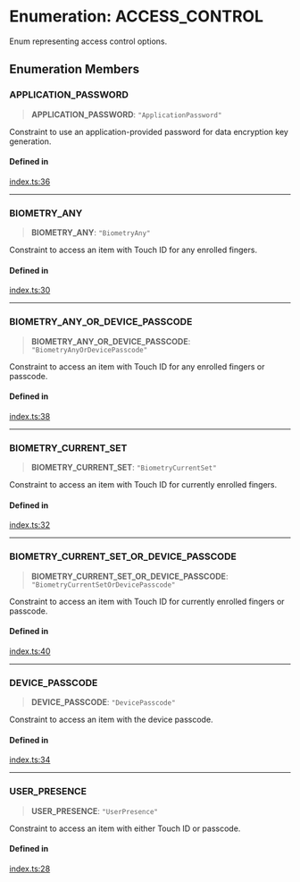 # Enumeration: ACCESS\_CONTROL

Enum representing access control options.

## Enumeration Members

### APPLICATION\_PASSWORD

> **APPLICATION\_PASSWORD**: `"ApplicationPassword"`

Constraint to use an application-provided password for data encryption key generation.

#### Defined in

[index.ts:36](https://github.com/oblador/react-native-keychain/blob/06824b340311076cce81e80bceb3c34da22ca810/src/index.ts#L36)

***

### BIOMETRY\_ANY

> **BIOMETRY\_ANY**: `"BiometryAny"`

Constraint to access an item with Touch ID for any enrolled fingers.

#### Defined in

[index.ts:30](https://github.com/oblador/react-native-keychain/blob/06824b340311076cce81e80bceb3c34da22ca810/src/index.ts#L30)

***

### BIOMETRY\_ANY\_OR\_DEVICE\_PASSCODE

> **BIOMETRY\_ANY\_OR\_DEVICE\_PASSCODE**: `"BiometryAnyOrDevicePasscode"`

Constraint to access an item with Touch ID for any enrolled fingers or passcode.

#### Defined in

[index.ts:38](https://github.com/oblador/react-native-keychain/blob/06824b340311076cce81e80bceb3c34da22ca810/src/index.ts#L38)

***

### BIOMETRY\_CURRENT\_SET

> **BIOMETRY\_CURRENT\_SET**: `"BiometryCurrentSet"`

Constraint to access an item with Touch ID for currently enrolled fingers.

#### Defined in

[index.ts:32](https://github.com/oblador/react-native-keychain/blob/06824b340311076cce81e80bceb3c34da22ca810/src/index.ts#L32)

***

### BIOMETRY\_CURRENT\_SET\_OR\_DEVICE\_PASSCODE

> **BIOMETRY\_CURRENT\_SET\_OR\_DEVICE\_PASSCODE**: `"BiometryCurrentSetOrDevicePasscode"`

Constraint to access an item with Touch ID for currently enrolled fingers or passcode.

#### Defined in

[index.ts:40](https://github.com/oblador/react-native-keychain/blob/06824b340311076cce81e80bceb3c34da22ca810/src/index.ts#L40)

***

### DEVICE\_PASSCODE

> **DEVICE\_PASSCODE**: `"DevicePasscode"`

Constraint to access an item with the device passcode.

#### Defined in

[index.ts:34](https://github.com/oblador/react-native-keychain/blob/06824b340311076cce81e80bceb3c34da22ca810/src/index.ts#L34)

***

### USER\_PRESENCE

> **USER\_PRESENCE**: `"UserPresence"`

Constraint to access an item with either Touch ID or passcode.

#### Defined in

[index.ts:28](https://github.com/oblador/react-native-keychain/blob/06824b340311076cce81e80bceb3c34da22ca810/src/index.ts#L28)
